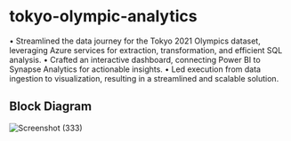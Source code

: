 # tokyo-olympic-analytics
• Streamlined the data journey for the Tokyo 2021 Olympics dataset, leveraging Azure services for extraction, transformation, and
efficient SQL analysis.
• Crafted an interactive dashboard, connecting Power BI to Synapse Analytics for actionable insights.
• Led execution from data ingestion to visualization, resulting in a streamlined and scalable solution.

## Block Diagram
![Screenshot (333)](https://github.com/digvijaymachale/tokyo-olympic-analytics/assets/80525740/d3b7b691-e184-4621-bee2-b3181db21429)

